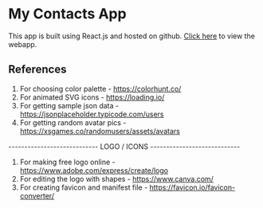 # My Contacts App

This app is built using React.js and hosted on github. [Click here](https://rakshian24.github.io/my-contacts/) to view the webapp.

## References

1. For choosing color palette - https://colorhunt.co/
2. For animated SVG icons - https://loading.io/
3. For getting sample json data - https://jsonplaceholder.typicode.com/users
4. For getting random avatar pics - https://xsgames.co/randomusers/assets/avatars

---------------------------- LOGO / ICONS ----------------------------

1. For making free logo online - https://www.adobe.com/express/create/logo
2. For editing the logo with shapes - https://www.canva.com/
3. For creating favicon and manifest file - https://favicon.io/favicon-converter/